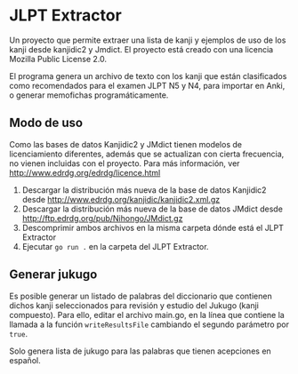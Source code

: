 # JLPT Extractor
Un proyecto que permite extraer una lista de kanji y ejemplos de uso de los kanji desde kanjidic2 y Jmdict.
El proyecto está creado con una licencia Mozilla Public License 2.0.

El programa genera un archivo de texto con los kanji que están clasificados como recomendados para el examen JLPT N5 y N4, para importar en Anki, o generar memofichas programáticamente.

## Modo de uso
Como las bases de datos Kanjidic2 y JMdict tienen modelos de licenciamiento diferentes, además que se actualizan con cierta frecuencia, no vienen incluidas con el proyecto.
Para más información, ver http://www.edrdg.org/edrdg/licence.html

1. Descargar la distribución más nueva de la base de datos Kanjidic2 desde http://www.edrdg.org/kanjidic/kanjidic2.xml.gz
2. Descargar la distribución más nueva de la base de datos JMdict desde http://ftp.edrdg.org/pub/Nihongo/JMdict.gz
3. Descomprimir ambos archivos en la misma carpeta dónde está el JLPT Extractor
4. Ejecutar `go run .` en la carpeta del JLPT Extractor.

## Generar jukugo
Es posible generar un listado de palabras del diccionario que contienen dichos kanji seleccionados para revisión y estudio del Jukugo (kanji compuesto).
Para ello, editar el archivo main.go, en la línea que contiene la llamada a la función `writeResultsFile` cambiando el segundo parámetro por `true`.

Solo genera lista de jukugo para las palabras que tienen acepciones en español.
